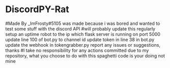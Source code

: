 # DiscordPY-Rat
#Made By _ImFrosty#5105
was made because i was bored and wanted to test some stuff with the discord API
#will probably update this regularly
setup an uptime robot to the ip which flask server is running on port 5000
update line 100 of bot.py to channel id
update token in line 38 in bot.py
update the webhook in tokengrabber.py
report any issues or suggestions, thanks
#I take no responsibility for any actions committed due to my repository, what you choose to do with this spaghetti code is your doing not mine

